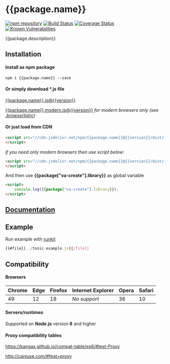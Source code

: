 # {{package.name}}

[![npm repository](https://img.shields.io/npm/v/{{package.name}}.svg)](https://www.npmjs.com/package/{{package.name}})
[![Build Status](https://travis-ci.org/{{repository.owner}}/{{repository.name}}.svg?branch=master)](https://travis-ci.org/{{repository.owner}}/{{repository.name}})
[![Coverage Status](https://img.shields.io/codecov/c/github/{{repository.owner}}/{{repository.name}}/master.svg)](https://codecov.io/gh/{{repository.owner}}/{{repository.name}})
[![Known Vulnerabilities](https://snyk.io/test/github/{{repository.owner}}/{{repository.name}}/badge.svg)](https://snyk.io/test/github/{{repository.owner}}/{{repository.name}})

{{package.description}}

## Installation

#### Install as npm package

```shell
npm i {{package.name}} --save
```

#### Or simply download \*.js file

[{{package.name}}.js@{{version}}](https://github.com/{{repository.owner}}/{{repository.name}}/releases/download/{{version}}/{{package.name}}.js)

[{{package.name}}.modern.js@{{version}}](https://github.com/{{repository.owner}}/{{repository.name}}/releases/download/{{version}}/{{package.name}}.modern.js) *for modern browsers only (see [.browserlistrc](https://github.com/{{repository.owner}}/{{repository.name}}/blob/master/.browserslistrc))*

#### Or just load from CDN

```html
<script src="//cdn.jsdelivr.net/npm/{{package.name}}@{{version}}/dist/{{package.name}}.js" integrity="{{#ssri}}../dist/{{package.name}}.js{{/ssri}}" crossorigin="anonymous">
</script>
```

*if you need only modern browsers then use script below:*

```html
<script src="//cdn.jsdelivr.net/npm/{{package.name}}@{{version}}/dist/{{package.name}}.modern.js" integrity="{{#ssri}}../dist/{{package.name}}.modern.js{{/ssri}}" crossorigin="anonymous">
</script>
```

And then use **{{package["va-create"].library}}** as global variable
```html
<script>
	console.log({{package["va-create"].library}});
</script>
```
## [Documentation](./DOCUMENTATION.md)

## Example

Run example with [runkit](https://npm.runkit.com/{{package.name}})

```js
{{#file}}../tonic-example.js{{/file}}
```

## Compatibility

#### Browsers

| Chrome | Edge | Firefox | Internet Explorer | Opera | Safari |
| ------ | ---- | ------- | ----------------- | ----- | ------ |
| 49     | 12   | 18      | *No support*      | 36    | 10     |

#### Servers/runtimes

Supported on **Node.js** version **6** and higher

#### Proxy compatibility tables

https://kangax.github.io/compat-table/es6/#test-Proxy

http://caniuse.com/#feat=proxy
